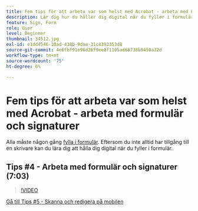 ```yaml
---
title: Fem tips för att arbeta var som helst med Acrobat - arbeta med Forms och signaturer
description: Lär dig hur du håller dig digital när du fyller i formulär
feature: Sign, Form
role: User
level: Beginner
thumbnail: 34512.jpg
exl-id: e1dd4546-10ad-438b-9dae-31c4393353d8
source-git-commit: 4e6fbf91e96d26f9ee8f1105ad68738b9450a32d
workflow-type: tm+mt
source-wordcount: '75'
ht-degree: 6%

---
```


# Fem tips för att arbeta var som helst med Acrobat - arbeta med formulär och signaturer

Alla måste någon gång [fylla i formulär](https://www.adobe.com/se/acrobat/online/sign-pdf.html). Eftersom du inte alltid har tillgång till en skrivare kan du lära dig att hålla dig digital när du fyller i formulär.

## Tips #4 - Arbeta med formulär och signaturer (7:03)

>[!VIDEO](https://video.tv.adobe.com/v/34512?quality=12&learn=on&hidetitle=true)

[Gå till Tips #5 - Skanna och redigera på mobilen](scan-and-edit-on-mobile.md)